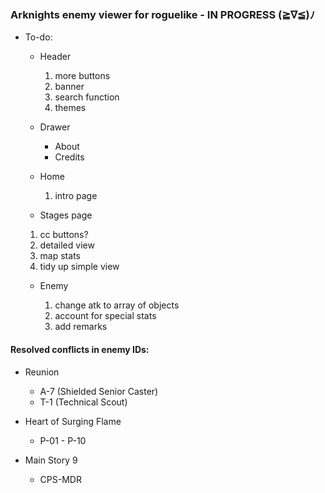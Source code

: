 ### Arknights enemy viewer for roguelike - IN PROGRESS (≧∇≦)ﾉ

- To-do:

  - Header

    1. more buttons
    2. banner
    3. search function
    4. themes

  - Drawer
    - About
    - Credits

  - Home

    1. intro page

  - Stages page

  1.  cc buttons?
  2.  detailed view
  3.  map stats
  4.  tidy up simple view

  - Enemy
  
    1. change atk to array of objects
    2. account for special stats
    3. add remarks 

#### Resolved conflicts in enemy IDs:

- Reunion

  - A-7 (Shielded Senior Caster)
  - T-1 (Technical Scout)

- Heart of Surging Flame

  - P-01 - P-10

- Main Story 9

  - CPS-MDR
